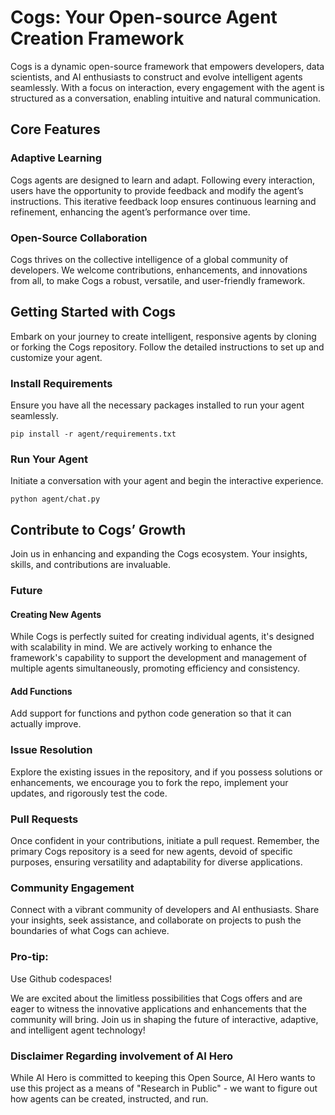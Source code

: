 # Cogs: Your Open-source Agent Creation Framework

Cogs is a dynamic open-source framework that empowers developers, data scientists, and AI enthusiasts to construct and evolve intelligent agents seamlessly. With a focus on interaction, every engagement with the agent is structured as a conversation, enabling intuitive and natural communication. 

## Core Features

### Adaptive Learning
Cogs agents are designed to learn and adapt. Following every interaction, users have the opportunity to provide feedback and modify the agent’s instructions. This iterative feedback loop ensures continuous learning and refinement, enhancing the agent’s performance over time.

### Open-Source Collaboration
Cogs thrives on the collective intelligence of a global community of developers. We welcome contributions, enhancements, and innovations from all, to make Cogs a robust, versatile, and user-friendly framework.

## Getting Started with Cogs
Embark on your journey to create intelligent, responsive agents by cloning or forking the Cogs repository. Follow the detailed instructions to set up and customize your agent.

### Install Requirements
Ensure you have all the necessary packages installed to run your agent seamlessly.
```
pip install -r agent/requirements.txt
```

### Run Your Agent
Initiate a conversation with your agent and begin the interactive experience.
```
python agent/chat.py
```

## Contribute to Cogs’ Growth
Join us in enhancing and expanding the Cogs ecosystem. Your insights, skills, and contributions are invaluable. 

### Future

#### Creating New Agents
While Cogs is perfectly suited for creating individual agents, it's designed with scalability in mind. We are actively working to enhance the framework's capability to support the development and management of multiple agents simultaneously, promoting efficiency and consistency.

#### Add Functions 
Add support for functions and python code generation so that it can actually improve. 

### Issue Resolution
Explore the existing issues in the repository, and if you possess solutions or enhancements, we encourage you to fork the repo, implement your updates, and rigorously test the code.

### Pull Requests
Once confident in your contributions, initiate a pull request. Remember, the primary Cogs repository is a seed for new agents, devoid of specific purposes, ensuring versatility and adaptability for diverse applications.

### Community Engagement
Connect with a vibrant community of developers and AI enthusiasts. Share your insights, seek assistance, and collaborate on projects to push the boundaries of what Cogs can achieve.

### Pro-tip:
Use Github codespaces!

We are excited about the limitless possibilities that Cogs offers and are eager to witness the innovative applications and enhancements that the community will bring. Join us in shaping the future of interactive, adaptive, and intelligent agent technology!

### Disclaimer Regarding involvement of AI Hero
While AI Hero is committed to keeping this Open Source, AI Hero wants to use this project as a means of "Research in Public" - we want to figure out how agents can be created, instructed, and run.